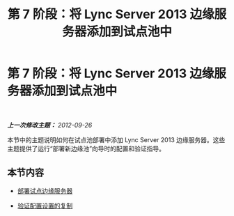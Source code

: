 ﻿---
title: 第 7 阶段：将 Lync Server 2013 边缘服务器添加到试点池中
TOCTitle: 第 7 阶段：将 Lync Server 2013 边缘服务器添加到试点池中
ms:assetid: 7dbace6e-0a52-4530-8456-380a9f251f47
ms:mtpsurl: https://technet.microsoft.com/zh-cn/library/JJ205030(v=OCS.15)
ms:contentKeyID: 49313383
ms.date: 05/19/2016
mtps_version: v=OCS.15
ms.translationtype: HT
---

# 第 7 阶段：将 Lync Server 2013 边缘服务器添加到试点池中

 

_**上一次修改主题：** 2012-09-26_

本节中的主题说明如何在试点池部署中添加 Lync Server 2013 边缘服务器。这些主题提供了运行“部署新边缘池”向导时的配置和验证指导。

## 本节内容

  - [部署试点边缘服务器](deploy-pilot-edge-server_1.md)

  - [验证配置设置的复制](validate-replication-of-configuration-settings.md)

